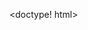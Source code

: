 <doctype! html>
<html>
    <head>
	<title>hello-world <title>
	<meta charset="utf-8">
        <meta name="viewport" content="width=device-width, initial-scale=1.0">

    <head>

<body>

	<h1> </h1>
		<p> </p>
</body>
</html>

